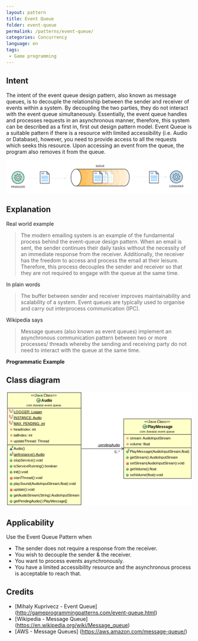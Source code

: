 ```yaml
---
layout: pattern
title: Event Queue
folder: event-queue
permalink: /patterns/event-queue/
categories: Concurrency
language: en
tags:
 - Game programming
---
```


## Intent
The intent of the event queue design pattern, also known as message queues, is to decouple the relationship between the 
sender and receiver of events within a system. By decoupling the two parties, they do not interact with the event queue 
simultaneously. Essentially, the event queue handles and processes requests in an asynchronous manner, therefore, this 
system can be described as a first in, first out design pattern model. Event Queue is a suitable pattern if there is a 
resource with limited accessibility (i.e. Audio or Database), however, you need to provide access to all the requests 
which seeks this resource. Upon accessing an event from the queue, the program also removes it from the queue.

![alt text](./etc/event-queue-model.png "Event Queue Visualised")

## Explanation 

Real world example

> The modern emailing system is an example of the fundamental process behind the event-queue design pattern. When an email
> is sent, the sender continues their daily tasks without the necessity of an immediate response from the receiver. 
> Additionally, the receiver has the freedom to access and process the email at their leisure. Therefore, this process 
> decouples the sender and receiver so that they are not required to engage with the queue at the same time.


In plain words

> The buffer between sender and receiver improves maintainability and scalability of a system. Event queues are typically 
> used to organise and carry out interprocess communication (IPC).

Wikipedia says

> Message queues (also known as event queues) implement an asynchronous communication pattern between two or more processes/
>threads whereby the sending and receiving party do not need to interact with the queue at the same time.

**Programmatic Example**



## Class diagram
![alt text](./etc/model.png "Event Queue")

## Applicability

Use the Event Queue Pattern when

* The sender does not require a response from the receiver.
* You wish to decouple the sender & the receiver.
* You want to process events asynchronously.
* You have a limited accessibility resource and the asynchronous process is acceptable to reach that.

## Credits

* [Mihaly Kuprivecz - Event Queue] (http://gameprogrammingpatterns.com/event-queue.html)
* [Wikipedia - Message Queue] (https://en.wikipedia.org/wiki/Message_queue)
* [AWS - Message Queues] (https://aws.amazon.com/message-queue/)
